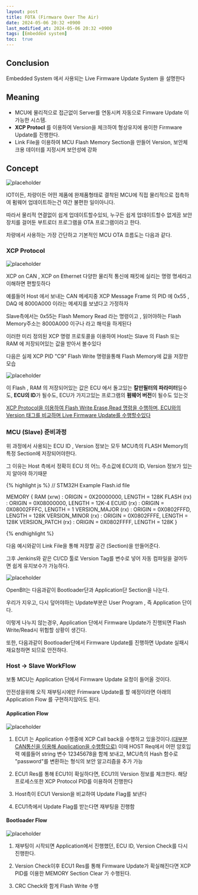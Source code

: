 ```yaml
---
layout: post
title: FOTA (Firmware Over The Air)
date: 2024-05-06 20:32 +0900
last_modified_at: 2024-05-06 20:32 +0900
tags: [Embedded system]
toc:  true
---
```

## Conclusion
Embedded System 에서 사용되는 Live Firmware Update System 을 설명한다

## Meaning
- MCU에 물리적으로 접근없이 Server를 연동시켜 자동으로 Fimware Update 이 가능한 시스템.
- **XCP Protocl** 를 이용하여 Version을 체크하여 형상유지에 용이한 Firmware Update를 진행한다.
- Link File을 이용하여 MCU Flash Memory Section을 만들어 Version, 보안체크용 데이터를 지정시켜 보안성에 강화

<!-- ![placeholder](http://placehold.it/800x400 "Large example image") -->

## Concept
![placeholder](/upload_image/fota/fota_1.png "Large example image")

IOT이든, 차량이든 어떤 제품에 완제품형태로 결착된 MCU에 직접 물리적으로 접촉하여 펌웨어 업데이트하는건 여간 불편한 일이아니다.

따라서 물리적 연결없이 쉽게 업데이트할수있되, 누구든 쉽게 업데이트할수 없게끔 보안 장치를 걸어둔 부트로더 프로그램을 OTA 프로그램이라고 한다.

차량에서 사용하는 가장 간단하고 기본적인 MCU OTA 흐름도는 다음과 같다.




### XCP Protocol
![placeholder](/upload_image/fota/fota_2.png "Medium example image")

XCP on CAN , XCP on Ethernet 다양한 물리적 통신에 패킷에 실리는 명령 명세라고 이해하면 편할듯하다

예를들어 Host 에서 보내는 CAN 메세지중 XCP Message Frame 의 PID 에 0x55 , DAQ 에 8000A000 이라는 메세지를 보냈다고 가정하자

Slave측에서는 0x55는 Flash Memory Read 라는 명령이고 , 읽어야하는 Flash Memory주소는 8000A000 이구나 라고 해석을 하게된다

이러한 미리 정의된 XCP 명령 프로토콜을 이용하여 Host는 Slave 의 Flash 또는 RAM 에 저장되어있는 값을 받아서 볼수있다


다음은 실제 XCP PID "C9" Flash Write 명령을통해 Flash Memory에 값을 저장한 모습

![placeholder](/upload_image/fota/fota_2_1.png "Medium example image")

이 Flash , RAM 의 저장되어있는 값은 ECU 에서 돌고있는 **칼만필터의 파라미터**일수도, **ECU의 ID**가 될수도, ECU가 가지고있는 프로그램의 **펌웨어 버전**이 될수도 있는것

<ins>XCP Protocol을 이용하여 Flash Write,Erase,Read 명령을 수행하며, ECU와의 Version 태그를 비교하며 Live Firmware Update를 수행할수있다</ins>


### MCU (Slave) 준비과정

위 과정에서 사용되는 ECU ID , Version 정보는 모두 MCU측의 FLASH Memory의 특정 Section에 저장되어야한다.

그 이유는 Host 측에서 정확히 ECU 의 어느 주소값에 ECU의 ID, Version 정보가 있는지 알아야 하기때문

{% highlight js %}
// STM32H Example Flash.id file

MEMORY
{
  RAM   (xrw)   : ORIGIN = 0X20000000,  LENGTH = 128K
  FLASH   (rx)   : ORIGIN = 0X08000000,  LENGTH = 12K-4
  ECUID   (rx)   : ORIGIN = 0X08002FFFC,  LENGTH = 1
  VERSION_MAJOR   (rx)   : ORIGIN = 0X0802FFFD,  LENGTH = 128K
  VERSION_MINOR   (rx)   : ORIGIN = 0X0802FFFE,  LENGTH = 128K
  VERSION_PATCH   (rx)   : ORIGIN = 0X0802FFFF,  LENGTH = 128K
}

{% endhighlight %}


다음 예시와같이 Link File을 통해 저장할 공간 (Section)을 만들어준다.

그후 Jenkins와 같은 CI/CD 툴로 Version Tag를 변수로 넣어 자동 컴파일을 걸어두면 쉽게 유지보수가 가능하다.


![placeholder](/upload_image/fota/fota_4.png "Medium example imagee")


OpenBlt는 다음과같이 Bootloader단과 Application단 Section을 나눈다.

우리가 지우고, 다시 덮어야하는 Update부분은 User Program , 즉 Application 단이다.

이렇게 나누지 않는경우, Application 단에서 Firmware Update가 진행되면 Flash Write/Read시 위험할 상황이 생긴다.

또한, 다음과같이 Bootloader단에서 Firmware Update를 진행하면 Update 실패시 재요청하면 되므로 안전하다.





### Host -> Slave WorkFlow

보통 MCU는 Application 단에서 Firmware Update 요청이 들어올 것이다.

안전성을위해 오직 재부팅시에만 Frimware Update를 할 예정이라면 아래의 Application Flow 를 구현하지않아도 된다.

#### Application Flow

![placeholder](/upload_image/fota/fota_5.png "Medium example imagee")

1. ECU1 는 Application 수행중에 XCP Call back을 수행하고 있을것이다.<ins>(대부분 CAN통신을 이용해 Application을 수행함으로)</ins>
이때 HOST Req에서 어떤 암호입력 예를들어 string 변수 12345678을 함께 보내고, MCU측의 Hash 함수로 "password"를 변환하는 형식의 보안 알고리즘을 추가 가능

2. ECU1 Res를 통해 ECU1이 확실하다면, ECU1의 Version 정보를 체크한다. 
해당 프로세스또한 XCP Protocol PID를 이용하여 진행한다

3. Host측이 ECU1 Version을 비교하여 Update Flag를 보낸다

4. ECU1측에서 Update Flag를 받는다면 재부팅을 진행함

#### Bootloader Flow

![placeholder](/upload_image/fota/fota_6.png "Medium example imagee")

1. 재부팅이 시작되면 Application에서 진행했던, ECU ID, Version Check를 다시 진행한다.

2. Version Check이후 ECU1 Res를 통해 Firmware Update가 확실해진다면 XCP PID를 이용한 MEMORY Section Clear 가 수행된다.

3. CRC Check와 함게 Flash Write 수행

